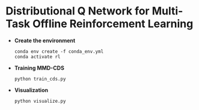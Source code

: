 # Distributional Q Network for Multi-Task Offline Reinforcement Learning
* **Create the environment**
    ```
    conda env create -f conda_env.yml
    conda activate rl
    ```
* **Training MMD-CDS**
    ```
    python train_cds.py
    ```
* **Visualization**
    ```
    python visualize.py
    ```